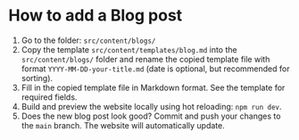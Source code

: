 # How to add a Blog post

1. Go to the folder: `src/content/blogs/`
2. Copy the template `src/content/templates/blog.md` into the `src/content/blogs/` folder and rename the copied template file with format `YYYY-MM-DD-your-title.md` (date is optional, but recommended for sorting).
3. Fill in the copied template file in Markdown format. See the template for required fields.
4. Build and preview the website locally using hot reloading: `npm run dev`.
5. Does the new blog post look good? Commit and push your changes to the `main` branch. The website will automatically update.